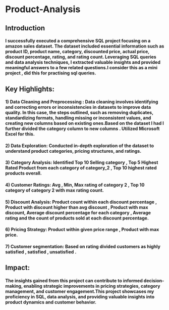 # Product-Analysis
## Introduction
#### I successfully executed a comprehensive SQL project focusing on a amazon sales dataset. The dataset included essential information such as product ID, product name, category, discounted price, actual price, discount percentage, rating, and rating count. Leveraging SQL queries and data analysis techniques, I extracted valuable insights and provided meaningful answers to a few related questions.I consider this as a mini project , did this for practising sql queries.
## Key Highlights:
#### 1) Data Cleaning and Preprocessing : Data cleaning involves identifying and correcting errors or inconsistencies in datasets to improve data quality. In this case, the steps outlined, such as removing duplicates, standardizing formats, handling missing or inconsistent values, and creating new columns based on existing ones.Based on the dataset I had I further divided the category column to new columns . Utilized Microsoft Excel for this.
#### 2) Data Exploration: Conducted in-depth exploration of the dataset to understand product categories, pricing structures, and ratings.
#### 3) Category Analysis: Identified Top 10 Selling category , Top 5 Highest Rated Product from each category of category_2 , Top 10 highest rated products overall.
#### 4) Customer Ratings: Avg , Min, Max rating of category 2 , Top 10 category of category 2 with max rating count.
#### 5) Discount Analysis: Product count within each discount percentage , Product with discount higher than avg discount , Product with max discount, Average discount percentage for each category , Average rating and the count of products sold at each discount percentage. 
#### 6) Pricing Strategy: Product within given price range , Product with max price.
#### 7) Customer segmentation: Based on rating divided customers as highly satisfied , satisfied , unsatisfied .
## Impact:
#### The insights gained from this project can contribute to informed decision-making, enabling strategic improvements in pricing strategies, category management, and customer engagement.This project showcases my proficiency in SQL, data analysis, and providing valuable insights into product dynamics and customer behavior.

